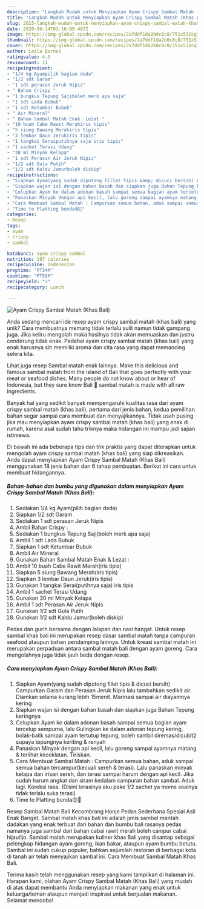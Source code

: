 ```yaml
---
description: "Langkah Mudah untuk Menyiapkan Ayam Crispy Sambal Matah (Khas Bali) Anti Gagal"
title: "Langkah Mudah untuk Menyiapkan Ayam Crispy Sambal Matah (Khas Bali) Anti Gagal"
slug: 2015-langkah-mudah-untuk-menyiapkan-ayam-crispy-sambal-matah-khas-bali-anti-gagal
date: 2020-06-14T03:16:09.487Z
image: https://img-global.cpcdn.com/recipes/2a7ddf1da2b0c8c0/751x532cq70/ayam-crispy-sambal-matah-khas-bali-foto-resep-utama.jpg
thumbnail: https://img-global.cpcdn.com/recipes/2a7ddf1da2b0c8c0/751x532cq70/ayam-crispy-sambal-matah-khas-bali-foto-resep-utama.jpg
cover: https://img-global.cpcdn.com/recipes/2a7ddf1da2b0c8c0/751x532cq70/ayam-crispy-sambal-matah-khas-bali-foto-resep-utama.jpg
author: Leila Barnes
ratingvalue: 4.3
reviewcount: 11
recipeingredient:
- "1/4 kg Ayampilih bagian dada"
- "1/2 sdt Garam"
- "1 sdt perasan Jeruk Nipis"
- " Bahan Crispy "
- "1 bungkus Tepung Sajiboleh merk apa saja"
- "1 sdt Lada Bubuk"
- "1 sdt Ketumbar Bubuk"
- " Air Mineral"
- " Bahan Sambal Matah Enak  Lezat "
- "10 buah Cabe Rawit Merahiris tipis"
- "5 siung Bawang Merahiris tipis"
- "3 lembar Daun Jerukiris tipis"
- "1 tangkai Seraiputihnya saja iris tipis"
- "1 sachet Terasi Udang"
- "30 ml Minyak Kelapa"
- "1 sdt Perasan Air Jeruk Nipis"
- "1/2 sdt Gula Putih"
- "1/2 sdt Kaldu Jamurboleh diskip"
recipeinstructions:
- "Siapkan Ayam(yang sudah dipotong fillet tipis &amp; dicuci bersih) Campurkan Garam dan Perasan Jeruk Nipis lalu tambahkan sedikit air. Diamkan selama kurang lebih 15menit. Marinasi sampai air diayamnya kering"
- "Siapkan wajan isi dengan bahan basah dan siapkan juga Bahan Tepung keringnya"
- "Celupkan Ayam ke dalam adonan basah sampai semua bagian ayam tercelup sempurna, lalu Gulingkan ke dalam adonan tepung kering, bolak-balik sampai ayam tertutup tepung, boleh sambil diremas/dicubit2 supaya tepungnya keriting &amp; renyah"
- "Panaskan Minyak dengan api kecil, lalu goreng sampai ayamnya matang &amp; terlihat kecoklatan. Tiriskan."
- "Cara Membuat Sambal Matah : Campurkan semua bahan, aduk sampai semua bahan tercampur(kecuali sereh &amp; terasi). Lalu panaskan minyak kelapa dan irisan sereh, dan terasi sampai harum dengan api kecil. Jika sudah harum angkat dan siram kedalam campuran bahan sambal. Aduk lagi. Koreksi rasa. (Disini terasinya aku pake 1/2 sachet ya moms soalnya tidak terlalu suka terasi)"
- "Time to Platting bunda😍🙏"
categories:
- Resep
tags:
- ayam
- crispy
- sambal

katakunci: ayam crispy sambal 
nutrition: 197 calories
recipecuisine: Indonesian
preptime: "PT34M"
cooktime: "PT55M"
recipeyield: "3"
recipecategory: Lunch

---
```



![Ayam Crispy Sambal Matah (Khas Bali)](https://img-global.cpcdn.com/recipes/2a7ddf1da2b0c8c0/751x532cq70/ayam-crispy-sambal-matah-khas-bali-foto-resep-utama.jpg)

Anda sedang mencari ide resep ayam crispy sambal matah (khas bali) yang unik? Cara membuatnya memang tidak terlalu sulit namun tidak gampang juga. Jika keliru mengolah maka hasilnya tidak akan memuaskan dan justru cenderung tidak enak. Padahal ayam crispy sambal matah (khas bali) yang enak harusnya sih memiliki aroma dan cita rasa yang dapat memancing selera kita.

Lihat juga resep Sambal matah enak lainnya. Make this delicious and famous sambal matah from the island of Bali that goes perfectly with your meat or seafood dishes. Many people do not know about or hear of Indonesia, but they sure know Bali 🙂 sambal matah is made with all raw ingredients.

Banyak hal yang sedikit banyak mempengaruhi kualitas rasa dari ayam crispy sambal matah (khas bali), pertama dari jenis bahan, kedua pemilihan bahan segar sampai cara membuat dan menyajikannya. Tidak usah pusing jika mau menyiapkan ayam crispy sambal matah (khas bali) yang enak di rumah, karena asal sudah tahu triknya maka hidangan ini mampu jadi sajian istimewa.


Di bawah ini ada beberapa tips dan trik praktis yang dapat diterapkan untuk mengolah ayam crispy sambal matah (khas bali) yang siap dikreasikan. Anda dapat menyiapkan Ayam Crispy Sambal Matah (Khas Bali) menggunakan 18 jenis bahan dan 6 tahap pembuatan. Berikut ini cara untuk membuat hidangannya.

<!--inarticleads1-->

##### Bahan-bahan dan bumbu yang digunakan dalam menyiapkan Ayam Crispy Sambal Matah (Khas Bali):

1. Sediakan 1/4 kg Ayam(pilih bagian dada)
1. Siapkan 1/2 sdt Garam
1. Sediakan 1 sdt perasan Jeruk Nipis
1. Ambil  Bahan Crispy :
1. Sediakan 1 bungkus Tepung Saji(boleh merk apa saja)
1. Ambil 1 sdt Lada Bubuk
1. Siapkan 1 sdt Ketumbar Bubuk
1. Ambil  Air Mineral
1. Gunakan  Bahan Sambal Matah Enak &amp; Lezat :
1. Ambil 10 buah Cabe Rawit Merah(iris tipis)
1. Siapkan 5 siung Bawang Merah(iris tipis)
1. Siapkan 3 lembar Daun Jeruk(iris tipis)
1. Gunakan 1 tangkai Serai(putihnya saja) iris tipis
1. Ambil 1 sachet Terasi Udang
1. Gunakan 30 ml Minyak Kelapa
1. Ambil 1 sdt Perasan Air Jeruk Nipis
1. Gunakan 1/2 sdt Gula Putih
1. Gunakan 1/2 sdt Kaldu Jamur(boleh diskip)


Pedas dan gurih bersama dengan lalapan dan nasi hangat. Untuk resep sambal khas bali ini merupakan resep dasar sambal matah tanpa campuran seafood ataupun bahan pendamping lainnya. Untuk kreasi sambal matah ini merupakan perpaduan antara sambal matah bali dengan ayam goreng. Cara mengolahnya juga tidak jauh beda dengan resep. 

<!--inarticleads2-->

##### Cara menyiapkan Ayam Crispy Sambal Matah (Khas Bali):

1. Siapkan Ayam(yang sudah dipotong fillet tipis &amp; dicuci bersih) Campurkan Garam dan Perasan Jeruk Nipis lalu tambahkan sedikit air. Diamkan selama kurang lebih 15menit. Marinasi sampai air diayamnya kering
1. Siapkan wajan isi dengan bahan basah dan siapkan juga Bahan Tepung keringnya
1. Celupkan Ayam ke dalam adonan basah sampai semua bagian ayam tercelup sempurna, lalu Gulingkan ke dalam adonan tepung kering, bolak-balik sampai ayam tertutup tepung, boleh sambil diremas/dicubit2 supaya tepungnya keriting &amp; renyah
1. Panaskan Minyak dengan api kecil, lalu goreng sampai ayamnya matang &amp; terlihat kecoklatan. Tiriskan.
1. Cara Membuat Sambal Matah : Campurkan semua bahan, aduk sampai semua bahan tercampur(kecuali sereh &amp; terasi). Lalu panaskan minyak kelapa dan irisan sereh, dan terasi sampai harum dengan api kecil. Jika sudah harum angkat dan siram kedalam campuran bahan sambal. Aduk lagi. Koreksi rasa. (Disini terasinya aku pake 1/2 sachet ya moms soalnya tidak terlalu suka terasi)
1. Time to Platting bunda😍🙏


Resep Sambal Matah Bali Kecombrang Honje Pedas Sederhana Spesial Asli Enak Banget. Sambal matah khas bali ini adalah jenis sambel mentah dadakan yang enak terbuat dari bahan dan bumbu bali rasanya pedas namanya juga sambal dari bahan cabai rawit merah boleh campur cabai hijau/ijo. Sambal matah merupakan kuliner khas Bali yang disantap sebagai pelengkap hidangan ayam goreng, ikan bakar, ataupun ayam bumbu betutu. Sambal ini sudah cukup populer, bahkan sejumlah restoran di berbagai kota di tanah air telah menyajikan sambal ini. Cara Membuat Sambal Matah Khas Bali. 

Terima kasih telah menggunakan resep yang kami tampilkan di halaman ini. Harapan kami, olahan Ayam Crispy Sambal Matah (Khas Bali) yang mudah di atas dapat membantu Anda menyiapkan makanan yang enak untuk keluarga/teman ataupun menjadi inspirasi untuk berjualan makanan. Selamat mencoba!
